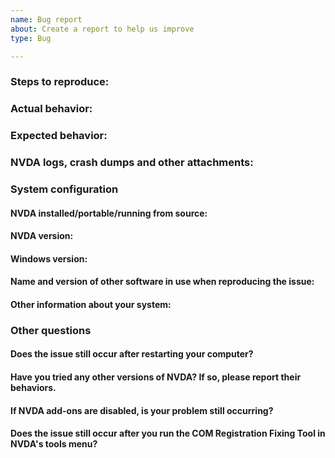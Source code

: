 ```yaml
---
name: Bug report
about: Create a report to help us improve
type: Bug

---
```


<!-- Please read the text in this edit field before filling it in.
Please thoroughly read NVDA's wiki article on how to fill in this template, including how to provide the required files.
Issues may be closed if the required information is not present.
https://github.com/nvaccess/nvda/blob/master/projectDocs/issues/githubIssueTemplateExplanationAndExamples.md
Please also note that the NVDA project has a Citizen and Contributor Code of Conduct which can be found at https://github.com/nvaccess/nvda/blob/master/CODE_OF_CONDUCT.md. NV Access expects that all contributors and other community members read and abide by the rules set out in this document while participating or contributing to this project. This includes creating or commenting on issues and pull requests.

Each of the questions and sections below start with multiple hash symbols (#). Place your answers and information on the blank line below each question.
-->

### Steps to reproduce:

### Actual behavior:
<!--
Use "Speak command keys" (NVDA+4) and speech viewer to copy and paste here.
Use braille viewer to copy and paste here.
You may additionally include an explanation.
-->

### Expected behavior:
<!--
Use "Speak command keys" (NVDA+4) and speech viewer to copy and paste here.
Use braille viewer to copy and paste here.
You may additionally include an explanation.
-->

### NVDA logs, crash dumps and other attachments:

### System configuration
#### NVDA installed/portable/running from source:

#### NVDA version:

#### Windows version:

#### Name and version of other software in use when reproducing the issue:

#### Other information about your system:

### Other questions
#### Does the issue still occur after restarting your computer?

#### Have you tried any other versions of NVDA? If so, please report their behaviors.

#### If NVDA add-ons are disabled, is your problem still occurring?

#### Does the issue still occur after you run the COM Registration Fixing Tool in NVDA's tools menu?
